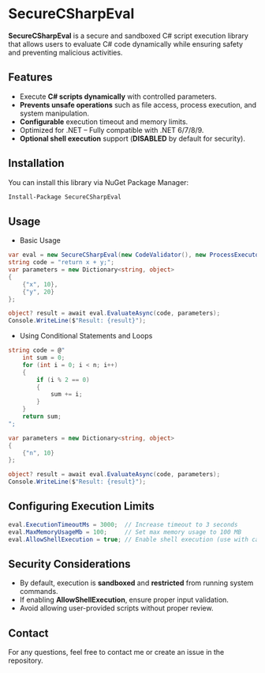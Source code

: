 ﻿# SecureCSharpEval

**SecureCSharpEval**  is a secure and sandboxed C# script execution library that allows users to evaluate C# code dynamically while ensuring safety and preventing malicious activities.

## Features

- Execute **C# scripts dynamically** with controlled parameters.
- **Prevents unsafe operations** such as file access, process execution, and system manipulation.
- **Configurable** execution timeout and memory limits.
- Optimized for .NET – Fully compatible with .NET 6/7/8/9.
- **Optional shell execution** support (**DISABLED** by default for security).

## Installation

You can install this library via NuGet Package Manager:

```bash
Install-Package SecureCSharpEval
```

## Usage

- Basic Usage

````csharp
var eval = new SecureCSharpEval(new CodeValidator(), new ProcessExecutor());
string code = "return x + y;";
var parameters = new Dictionary<string, object>
{
    {"x", 10},
    {"y", 20}
};

object? result = await eval.EvaluateAsync(code, parameters);
Console.WriteLine($"Result: {result}");
````

- Using Conditional Statements and Loops

```csharp
string code = @" 
    int sum = 0;
    for (int i = 0; i < n; i++)
    {
        if (i % 2 == 0)
        {
            sum += i;
        }
    }
    return sum;
";

var parameters = new Dictionary<string, object>
{
    {"n", 10}
};

object? result = await eval.EvaluateAsync(code, parameters);
Console.WriteLine($"Result: {result}");
```

## Configuring Execution Limits

```csharp
eval.ExecutionTimeoutMs = 3000;  // Increase timeout to 3 seconds
eval.MaxMemoryUsageMb = 100;     // Set max memory usage to 100 MB
eval.AllowShellExecution = true; // Enable shell execution (use with caution)
```

## Security Considerations
- By default, execution is **sandboxed** and **restricted** from running system commands.
- If enabling **AllowShellExecution**, ensure proper input validation.
- Avoid allowing user-provided scripts without proper review.

## Contact

For any questions, feel free to contact me or create an issue in the repository.